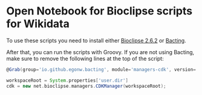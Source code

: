 # Open Notebook for Bioclipse scripts for Wikidata

To use these scripts you need to install either
[Bioclipse 2.6.2](https://sourceforge.net/projects/bioclipse/files/bioclipse2/bioclipse2.6.2)
or [Bacting](https://github.com/egonw/bacting).

After that, you can run the scripts with Groovy. If you are not using Bacting, make sure
to remove the following lines at the top of the script:

```groovy
@Grab(group='io.github.egonw.bacting', module='managers-cdk', version='0.0.5')

workspaceRoot = System.properties['user.dir']
cdk = new net.bioclipse.managers.CDKManager(workspaceRoot);
```
